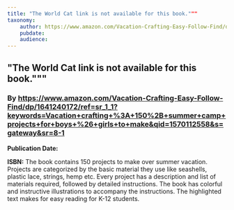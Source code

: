 ```yaml
---
title: "The World Cat link is not available for this book."""
taxonomy:
	author: https://www.amazon.com/Vacation-Crafting-Easy-Follow-Find/dp/1641240172/ref=sr_1_1?keywords=Vacation+crafting+%3A+150%2B+summer+camp+projects+for+boys+%26+girls+to+make&qid=1570112558&s=gateway&sr=8-1
	pubdate: 
	audience: 
---
```

## "The World Cat link is not available for this book."""
### By https://www.amazon.com/Vacation-Crafting-Easy-Follow-Find/dp/1641240172/ref=sr_1_1?keywords=Vacation+crafting+%3A+150%2B+summer+camp+projects+for+boys+%26+girls+to+make&qid=1570112558&s=gateway&sr=8-1


**Publication Date:** 

**ISBN:** The book contains 150 projects to make over summer vacation. Projects are categorized by the basic material they use like seashells, plastic lace, strings, hemp etc. Every project has a description and list of materials required, followed by detailed instructions. The book has colorful and instructive illustrations to accompany the instructions. The highlighted text makes for easy reading for K-12 students.
